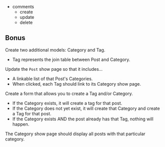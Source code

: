 - comments
  - create
  - update
  - delete

## Bonus

Create two additional models: Category and Tag.
* Tag represents the join table between Post and Category.

Update the `Post` show page so that it includes...
* A linkable list of that Post's Categories.
* When clicked, each Tag should link to its Category show page.

Create a form that allows you to create a Tag and/or Category.
*  If the Category exists, it will create a tag for that post.
*  If the Category does not yet exist, it will create that Category and create a Tag for that post.
*  If the Category exists AND the post already has that Tag, nothing will happen.

The Category show page should display all posts with that particular category.
